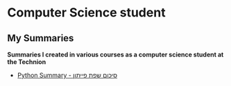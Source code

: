 # Computer Science student

## My Summaries
**Summaries I created in various courses as a computer science student at the Technion**
 - [Python Summary - סיכום שפת פייתון](https://www.google.co.il/)

